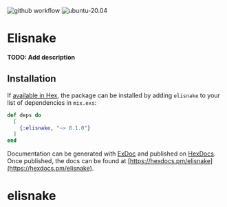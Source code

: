 ![github workflow](https://github.com/thiagoesteves/elisnake/workflows/Elixir%20Develop/badge.svg)
![ubuntu-20.04](https://actionvirtualenvironmentsstatus.azurewebsites.net/api/status?imageName=ubuntu20&badge=1)

# Elisnake

**TODO: Add description**

## Installation

If [available in Hex](https://hex.pm/docs/publish), the package can be installed
by adding `elisnake` to your list of dependencies in `mix.exs`:

```elixir
def deps do
  [
    {:elisnake, "~> 0.1.0"}
  ]
end
```

Documentation can be generated with [ExDoc](https://github.com/elixir-lang/ex_doc)
and published on [HexDocs](https://hexdocs.pm). Once published, the docs can
be found at [https://hexdocs.pm/elisnake](https://hexdocs.pm/elisnake).

# elisnake
